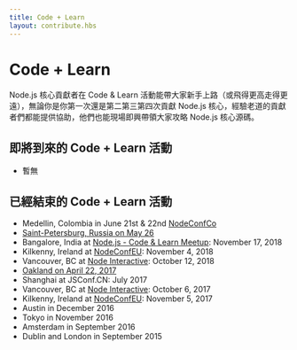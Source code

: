 ```yaml
---
title: Code + Learn
layout: contribute.hbs
---
```


# Code + Learn

Node.js 核心貢獻者在 Code & Learn 活動能帶大家新手上路（或飛得更高走得更遠），無論你是你第一次還是第二第三第四次貢獻 Node.js 核心，經驗老道的貢獻者們都能提供協助，他們也能現場即興帶領大家攻略 Node.js 核心源碼。

## 即將到來的 Code + Learn 活動

- 暫無

## 已經結束的 Code + Learn 活動

- Medellin, Colombia in June 21st & 22nd [NodeConfCo](https://colombia.nodeconf.com/)
- [Saint-Petersburg, Russia on May 26](https://medium.com/piterjs/code-learn-ce20d330530f)
- Bangalore, India at [Node.js - Code & Learn Meetup](https://www.meetup.com/Polyglot-Languages-Runtimes-Java-JVM-nodejs-Swift/events/256057028/): November 17, 2018
- Kilkenny, Ireland at [NodeConfEU](https://www.nodeconf.eu/): November 4, 2018
- Vancouver, BC at [Node Interactive](https://events.linuxfoundation.org/events/node-js-interactive-2018/): October 12, 2018
- [Oakland on April 22, 2017](https://medium.com/the-node-js-collection/code-learn-learn-how-to-contribute-to-node-js-core-8a2dbdf9be45)
- Shanghai at JSConf.CN: July 2017
- Vancouver, BC at [Node Interactive](http://events.linuxfoundation.org/events/node-interactive): October 6, 2017
- Kilkenny, Ireland at [NodeConfEU](http://www.nodeconf.eu/): November 5, 2017
- Austin in December 2016
- Tokyo in November 2016
- Amsterdam in September 2016
- Dublin and London in September 2015
